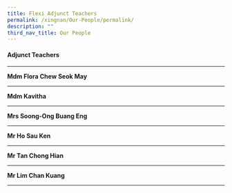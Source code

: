 ```yaml
---
title: Flexi Adjunct Teachers
permalink: /xingnan/Our-People/permalink/
description: ""
third_nav_title: Our People
---
```

#### Adjunct Teachers
***

**Mdm Flora Chew Seok May**&nbsp;<br>


***

**Mdm Kavitha**
<br>

* * *

**Mrs Soong-Ong Buang Eng**
<br>

* * *

**Mr Ho Sau Ken**
<br>

* * *

**Mr Tan Chong Hian**
<br>

***

**Mr Lim Chan Kuang**
<br>

***


